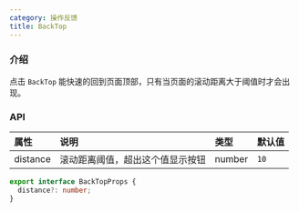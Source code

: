```yaml
---
category: 操作反馈
title: BackTop
---
```


### 介绍

点击 `BackTop` 能快速的回到页面顶部，只有当页面的滚动距离大于阈值时才会出现。

### API

| 属性 | 说明 | 类型 | 默认值 |
| :-  | :- | :- | :- |
| distance | 滚动距离阈值，超出这个值显示按钮 | number | `10` |

```ts
export interface BackTopProps {
  distance?: number;
}
```